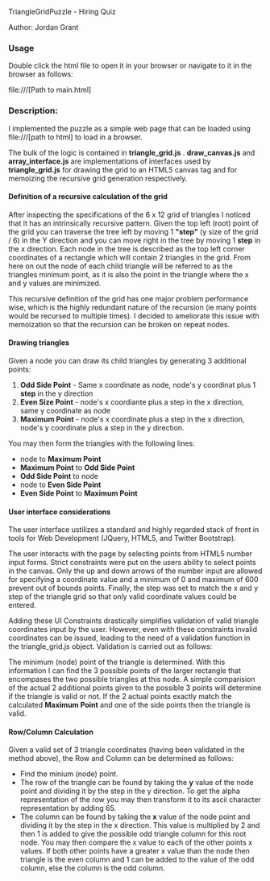 TriangleGridPuzzle - Hiring Quiz

Author: Jordan Grant

### Usage

Double click the html file to open it in your browser or navigate to it in the browser as follows:

file:///[Path to main.html]

### Description:

I implemented the puzzle as a simple web page that can be loaded using file:///[path to html] to load in a browser.

The bulk of the logic is contained in __triangle_grid.js__ . __draw_canvas.js__ and __array_interface.js__ are implementations of interfaces
used by  __triangle_grid.js__ for drawing the grid to an HTML5 canvas tag and for memoizing the recursive grid generation respectively.

#### Definition of a recursive calculation of the grid

After inspecting the specifications of the 6 x 12 grid of triangles I noticed that it has an intrinsically recursive pattern. Given the top left (root) point
of the grid you can traverse the tree left by moving 1 __"step"__  (y size of the grid / 6) in the Y direction and you can move right in the tree by
moving 1 __step__ in the x direction. Each node in the tree is described as the top left corner coordinates of a rectangle which will contain 2 triangles
in the grid. From here on out the node of each child triangle will be referred to as the triangles minimum point, as it is also the point in the triangle
where the x and y values are minimized.

This recursive definition of the grid has one major problem performance wise, which is the highly redundant nature of the recursion (ie many points would
be recursed to multiple times). I decided to ameliorate this issue with memoization so that the recursion can be broken on repeat nodes.

#### Drawing triangles

Given a node you can draw its child triangles by generating 3 additional points:

1. __Odd Side Point__ - Same x coordinate as node, node's y coordinat plus 1 __step__ in the y direction
2. __Even Size Point__ - node's x coordiante plus a step in the x direction, same y coordinate as node
3. __Maximum Point__ - node's x coordinate plus a step in the x direction, node's y coordinate plus a step in the y direction.

You may then form the triangles with the following lines:

* node to __Maximum Point__
* __Maximum Point__ to __Odd Side Point__
* __Odd Side Point__ to node
* node to __Even Side Point__
* __Even Side Point__ to __Maximum Point__


#### User interface considerations

The user interface ustilizes a standard and highly regarded stack of front in tools for Web Development (JQuery, HTML5, and Twitter Bootstrap). 

The user interacts with the page by selecting points from HTML5 number input forms. Strict constraints were put on the users ability to select points in the canvas.
Only the up and down arrows of the number input are allowed for specifying a coordinate value and a minimum of 0 and maximum of 600 prevent out of bounds points.
Finally, the step was set to match the x and y step of the triangle grid so that only valid coordinate values could be entered. 

Adding these UI Constraints drastically simplifies validation of valid triangle coordinates input by the user. However, even with these constraints invalid coordinates can
be issued, leading to the need of a validation function in the triangle_grid.js object. Validation is carried out as follows:

The minimum (node) point of the triangle is determined. With this information I can find the 3 possible points of the larger rectangle that encompases the two possible 
triangles at this node. A simple comparision of the actual 2 additional points given to the possible 3 points will determine if the triangle is valid or not. If the 2 actual
points exactly match the calculated __Maximum Point__ and one of the side points then the triangle is valid.

#### Row/Column Calculation

Given a valid set of 3 triangle coordinates (having been validated in the method above), the Row and Column can be determined as follows:

* Find the minium (node) point. 
* The row of the triangle can be found by taking the __y__ value of the node point and dividing it by the step in the y direction. To get the alpha representation of
the row you may then transform it to its ascii character representation by adding 65. 
* The column can be found by taking the __x__ value of the node point and dividing it by the step in the x direction. This value is multiplied by 2 and then 1 is added
to give the possible odd triangle column for this root node. You may then compare the x value to each of the other points x values. If both other points have a greater
x value than the node then triangle is the even column and 1 can be added to the value of the odd column, else the column is the odd column.
